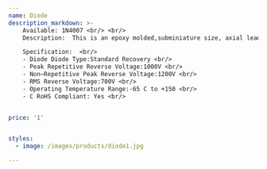 ```yaml
---
name: Diode
description_markdown: >-
    Available: 1N4007 <br/> <br/>
    Description:  This is an epoxy molded,subminiature size, axial lead mounted rectifiers for general–purpose low–power applications. <br/><br/>

    Specification:  <br/>
    - Diode Diode Type:Standard Recovery <br/>
    - Peak Repetitive Reverse Voltage:1000V <br/>
    - Non–Repetitive Peak Reverse Voltage:1200V <br/>
    - RMS Reverse Voltage:700V <br/>
    - Operating Temperature Range:-65 C to +150 <br/>
    - C RoHS Compliant: Yes <br/>


price: '1'


styles:
  - image: /images/products/diode1.jpg

---
```

